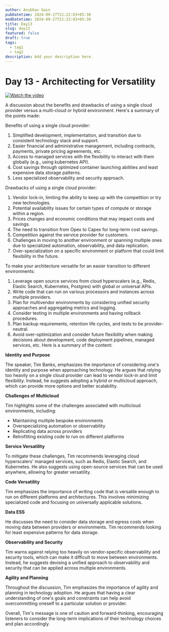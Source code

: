```yaml
---
author: Anubhav Gain
pubDatetime: 2024-09-27T21:22:03+05:30
modDatetime: 2024-09-27T21:22:03+05:30
title: Day13
slug: day13
featured: false
draft: true
tags:
  - tag1
  - tag2
description: Add your description here.
---
```


# Day 13 - Architecting for Versatility

[![Watch the video](/thumbnails/day13.png)](https://www.youtube.com/watch?v=MpGKEBmWZFQ)

A discussion about the benefits and drawbacks of using a single cloud provider versus a multi-cloud or hybrid environment. Here's a summary of the points made:

Benefits of using a single cloud provider:

1. Simplified development, implementation, and transition due to consistent technology stack and support.
2. Easier financial and administrative management, including contracts, payments, private pricing agreements, etc.
3. Access to managed services with the flexibility to interact with them globally (e.g., using kubernetes API).
4. Cost savings through optimized container launching abilities and least expensive data storage patterns.
5. Less specialized observability and security approach.

Drawbacks of using a single cloud provider:

1. Vendor lock-in, limiting the ability to keep up with the competition or try new technologies.
2. Potential availability issues for certain types of compute or storage within a region.
3. Prices changes and economic conditions that may impact costs and savings.
4. The need to transition from Opex to Capex for long-term cost savings.
5. Competition against the service provider for customers.
6. Challenges in moving to another environment or spanning multiple ones due to specialized automation, observability, and data replication.
7. Over-specialization on a specific environment or platform that could limit flexibility in the future.

To make your architecture versatile for an easier transition to different environments:

1. Leverage open source services from cloud hyperscalers (e.g., Redis, Elastic Search, Kubernetes, Postgres) with global or universal APIs.
2. Write code that can run on various processors and instances across multiple providers.
3. Plan for multivendor environments by considering unified security approaches and aggregating metrics and logging.
4. Consider testing in multiple environments and having rollback procedures.
5. Plan backup requirements, retention life cycles, and tests to be provider-neutral.
6. Avoid over-optimization and consider future flexibility when making decisions about development, code deployment pipelines, managed services, etc.
   Here is a summary of the content:

**Identity and Purpose**

The speaker, Tim Banks, emphasizes the importance of considering one's identity and purpose when approaching technology. He argues that relying too heavily on a single cloud provider can lead to vendor lock-in and limit flexibility. Instead, he suggests adopting a hybrid or multicloud approach, which can provide more options and better scalability.

**Challenges of Multicloud**

Tim highlights some of the challenges associated with multicloud environments, including:

- Maintaining multiple bespoke environments
- Overspecializing automation or observability
- Replicating data across providers
- Retrofitting existing code to run on different platforms

**Service Versatility**

To mitigate these challenges, Tim recommends leveraging cloud hyperscalers' managed services, such as Redis, Elastic Search, and Kubernetes. He also suggests using open-source services that can be used anywhere, allowing for greater versatility.

**Code Versatility**

Tim emphasizes the importance of writing code that is versatile enough to run on different platforms and architectures. This involves minimizing specialized code and focusing on universally applicable solutions.

**Data ESS**

He discusses the need to consider data storage and egress costs when moving data between providers or environments. Tim recommends looking for least expensive patterns for data storage.

**Observability and Security**

Tim warns against relying too heavily on vendor-specific observability and security tools, which can make it difficult to move between environments. Instead, he suggests devising a unified approach to observability and security that can be applied across multiple environments.

**Agility and Planning**

Throughout the discussion, Tim emphasizes the importance of agility and planning in technology adoption. He argues that having a clear understanding of one's goals and constraints can help avoid overcommitting oneself to a particular solution or provider.

Overall, Tim's message is one of caution and forward-thinking, encouraging listeners to consider the long-term implications of their technology choices and plan accordingly.
